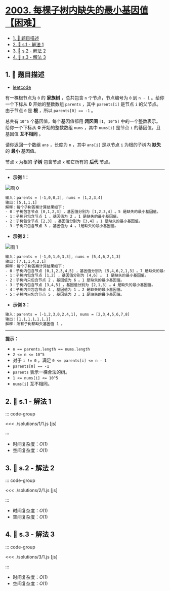 # [2003. 每棵子树内缺失的最小基因值【困难】](https://github.com/tnotesjs/TNotes.leetcode/tree/main/notes/2003.%20%E6%AF%8F%E6%A3%B5%E5%AD%90%E6%A0%91%E5%86%85%E7%BC%BA%E5%A4%B1%E7%9A%84%E6%9C%80%E5%B0%8F%E5%9F%BA%E5%9B%A0%E5%80%BC%E3%80%90%E5%9B%B0%E9%9A%BE%E3%80%91)

<!-- region:toc -->

- [1. 📝 题目描述](#1--题目描述)
- [2. 🎯 s.1 - 解法 1](#2--s1---解法-1)
- [3. 🎯 s.2 - 解法 2](#3--s2---解法-2)
- [4. 🎯 s.3 - 解法 3](#4--s3---解法-3)

<!-- endregion:toc -->

## 1. 📝 题目描述

- [leetcode](https://leetcode.cn/problems/smallest-missing-genetic-value-in-each-subtree/)

有一棵根节点为 `0` 的 **家族树** ，总共包含 `n` 个节点，节点编号为 `0` 到 `n - 1` 。给你一个下标从 **0** 开始的整数数组 `parents` ，其中 `parents[i]` 是节点 `i` 的父节点。由于节点 `0` 是 **根** ，所以 `parents[0] == -1` 。

总共有 `10^5` 个基因值，每个基因值都用 **闭区间** `[1, 10^5]` 中的一个整数表示。给你一个下标从 **0** 开始的整数数组 `nums` ，其中 `nums[i]` 是节点 `i` 的基因值，且基因值 **互不相同** 。

请你返回一个数组 `ans` ，长度为 `n` ，其中 `ans[i]` 是以节点 `i` 为根的子树内 **缺失** 的 **最小** 基因值。

节点 `x` 为根的 **子树** 包含节点 `x` 和它所有的 **后代** 节点。

---

- **示例 1：**

![图 0](https://cdn.jsdelivr.net/gh/tnotesjs/imgs@main/2025-09-26-21-57-24.png)

```txt
输入：parents = [-1,0,0,2], nums = [1,2,3,4]
输出：[5,1,1,1]
解释：每个子树答案计算结果如下：
- 0：子树包含节点 [0,1,2,3] ，基因值分别为 [1,2,3,4] 。5 是缺失的最小基因值。
- 1：子树只包含节点 1 ，基因值为 2 。1 是缺失的最小基因值。
- 2：子树包含节点 [2,3] ，基因值分别为 [3,4] 。1 是缺失的最小基因值。
- 3：子树只包含节点 3 ，基因值为 4 。1是缺失的最小基因值。
```

- **示例 2：**

![图 1](https://cdn.jsdelivr.net/gh/tnotesjs/imgs@main/2025-09-26-21-57-30.png)

```txt
输入：parents = [-1,0,1,0,3,3], nums = [5,4,6,2,1,3]
输出：[7,1,1,4,2,1]
解释：每个子树答案计算结果如下：
- 0：子树内包含节点 [0,1,2,3,4,5] ，基因值分别为 [5,4,6,2,1,3] 。7 是缺失的最小基因值。
- 1：子树内包含节点 [1,2] ，基因值分别为 [4,6] 。 1 是缺失的最小基因值。
- 2：子树内只包含节点 2 ，基因值为 6 。1 是缺失的最小基因值。
- 3：子树内包含节点 [3,4,5] ，基因值分别为 [2,1,3] 。4 是缺失的最小基因值。
- 4：子树内只包含节点 4 ，基因值为 1 。2 是缺失的最小基因值。
- 5：子树内只包含节点 5 ，基因值为 3 。1 是缺失的最小基因值。
```

- **示例 3：**

```txt
输入：parents = [-1,2,3,0,2,4,1], nums = [2,3,4,5,6,7,8]
输出：[1,1,1,1,1,1,1]
解释：所有子树都缺失基因值 1 。
```

---

**提示：**

- `n == parents.length == nums.length`
- `2 <= n <= 10^5`
- 对于 `i != 0` ，满足 `0 <= parents[i] <= n - 1`
- `parents[0] == -1`
- `parents` 表示一棵合法的树。
- `1 <= nums[i] <= 10^5`
- `nums[i]` 互不相同。

## 2. 🎯 s.1 - 解法 1

::: code-group

<<< ./solutions/1/1.js [js]

:::

- 时间复杂度：$O(1)$
- 空间复杂度：$O(1)$

## 3. 🎯 s.2 - 解法 2

::: code-group

<<< ./solutions/2/1.js [js]

:::

- 时间复杂度：$O(1)$
- 空间复杂度：$O(1)$

## 4. 🎯 s.3 - 解法 3

::: code-group

<<< ./solutions/3/1.js [js]

:::

- 时间复杂度：$O(1)$
- 空间复杂度：$O(1)$
